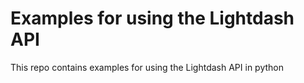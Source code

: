 # Examples for using the Lightdash API

This repo contains examples for using the Lightdash API in python
